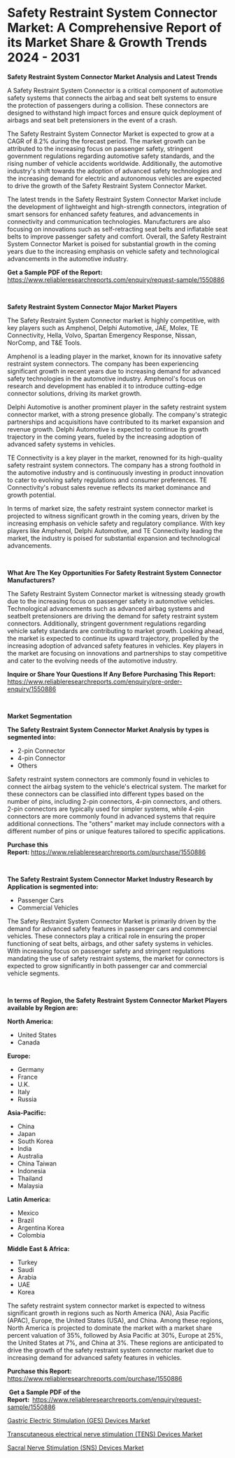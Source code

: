 <p><h1>Safety Restraint System Connector Market: A Comprehensive Report of its Market Share & Growth Trends 2024 - 2031</h1></p><p><strong>Safety Restraint System Connector Market Analysis and Latest Trends</strong></p>
<p><p>A Safety Restraint System Connector is a critical component of automotive safety systems that connects the airbag and seat belt systems to ensure the protection of passengers during a collision. These connectors are designed to withstand high impact forces and ensure quick deployment of airbags and seat belt pretensioners in the event of a crash.</p><p>The Safety Restraint System Connector Market is expected to grow at a CAGR of 8.2% during the forecast period. The market growth can be attributed to the increasing focus on passenger safety, stringent government regulations regarding automotive safety standards, and the rising number of vehicle accidents worldwide. Additionally, the automotive industry's shift towards the adoption of advanced safety technologies and the increasing demand for electric and autonomous vehicles are expected to drive the growth of the Safety Restraint System Connector Market.</p><p>The latest trends in the Safety Restraint System Connector Market include the development of lightweight and high-strength connectors, integration of smart sensors for enhanced safety features, and advancements in connectivity and communication technologies. Manufacturers are also focusing on innovations such as self-retracting seat belts and inflatable seat belts to improve passenger safety and comfort. Overall, the Safety Restraint System Connector Market is poised for substantial growth in the coming years due to the increasing emphasis on vehicle safety and technological advancements in the automotive industry.</p></p>
<p><strong>Get a Sample PDF of the Report:&nbsp;</strong> <a href="https://www.reliableresearchreports.com/enquiry/request-sample/1550886">https://www.reliableresearchreports.com/enquiry/request-sample/1550886</a></p>
<p>&nbsp;</p>
<p><strong>Safety Restraint System Connector Major Market Players</strong></p>
<p><p>The Safety Restraint System Connector market is highly competitive, with key players such as Amphenol, Delphi Automotive, JAE, Molex, TE Connectivity, Hella, Volvo, Spartan Emergency Response, Nissan, NorComp, and T&E Tools. </p><p>Amphenol is a leading player in the market, known for its innovative safety restraint system connectors. The company has been experiencing significant growth in recent years due to increasing demand for advanced safety technologies in the automotive industry. Amphenol's focus on research and development has enabled it to introduce cutting-edge connector solutions, driving its market growth.</p><p>Delphi Automotive is another prominent player in the safety restraint system connector market, with a strong presence globally. The company's strategic partnerships and acquisitions have contributed to its market expansion and revenue growth. Delphi Automotive is expected to continue its growth trajectory in the coming years, fueled by the increasing adoption of advanced safety systems in vehicles.</p><p>TE Connectivity is a key player in the market, renowned for its high-quality safety restraint system connectors. The company has a strong foothold in the automotive industry and is continuously investing in product innovation to cater to evolving safety regulations and consumer preferences. TE Connectivity's robust sales revenue reflects its market dominance and growth potential.</p><p>In terms of market size, the safety restraint system connector market is projected to witness significant growth in the coming years, driven by the increasing emphasis on vehicle safety and regulatory compliance. With key players like Amphenol, Delphi Automotive, and TE Connectivity leading the market, the industry is poised for substantial expansion and technological advancements.</p></p>
<p>&nbsp;</p>
<p><strong>What Are The Key Opportunities For Safety Restraint System Connector Manufacturers?</strong></p>
<p><p>The Safety Restraint System Connector market is witnessing steady growth due to the increasing focus on passenger safety in automotive vehicles. Technological advancements such as advanced airbag systems and seatbelt pretensioners are driving the demand for safety restraint system connectors. Additionally, stringent government regulations regarding vehicle safety standards are contributing to market growth. Looking ahead, the market is expected to continue its upward trajectory, propelled by the increasing adoption of advanced safety features in vehicles. Key players in the market are focusing on innovations and partnerships to stay competitive and cater to the evolving needs of the automotive industry.</p></p>
<p><strong>Inquire or Share Your Questions If Any Before Purchasing This Report:</strong> <a href="https://www.reliableresearchreports.com/enquiry/pre-order-enquiry/1550886">https://www.reliableresearchreports.com/enquiry/pre-order-enquiry/1550886</a></p>
<p>&nbsp;</p>
<p><strong>Market Segmentation</strong></p>
<p><strong>The Safety Restraint System Connector Market Analysis by types is segmented into:</strong></p>
<p><ul><li>2-pin Connector</li><li>4-pin Connector</li><li>Others</li></ul></p>
<p><p>Safety restraint system connectors are commonly found in vehicles to connect the airbag system to the vehicle's electrical system. The market for these connectors can be classified into different types based on the number of pins, including 2-pin connectors, 4-pin connectors, and others. 2-pin connectors are typically used for simpler systems, while 4-pin connectors are more commonly found in advanced systems that require additional connections. The "others" market may include connectors with a different number of pins or unique features tailored to specific applications.</p></p>
<p><strong>Purchase this Report:&nbsp;</strong><a href="https://www.reliableresearchreports.com/purchase/1550886">https://www.reliableresearchreports.com/purchase/1550886</a></p>
<p>&nbsp;</p>
<p><strong>The Safety Restraint System Connector Market Industry Research by Application is segmented into:</strong></p>
<p><ul><li>Passenger Cars</li><li>Commercial Vehicles</li></ul></p>
<p><p>The Safety Restraint System Connector Market is primarily driven by the demand for advanced safety features in passenger cars and commercial vehicles. These connectors play a critical role in ensuring the proper functioning of seat belts, airbags, and other safety systems in vehicles. With increasing focus on passenger safety and stringent regulations mandating the use of safety restraint systems, the market for connectors is expected to grow significantly in both passenger car and commercial vehicle segments.</p></p>
<p>&nbsp;</p>
<p><strong>In terms of Region, the Safety Restraint System Connector Market Players available by Region are:</strong></p>
<p>
    <p> <strong> North America: </strong>
        <ul>
            <li>United States</li>
            <li>Canada</li>
        </ul>
        </p> 
    <p> <strong> Europe: </strong>
        <ul>
            <li>Germany</li>
            <li>France</li>
            <li>U.K.</li>
            <li>Italy</li>
            <li>Russia</li>
        </ul>
        </p> 
    <p> <strong> Asia-Pacific: </strong>
        <ul>
            <li>China</li>
            <li>Japan</li>
            <li>South Korea</li>
            <li>India</li>
            <li>Australia</li>
            <li>China Taiwan</li>
            <li>Indonesia</li>
            <li>Thailand</li>
            <li>Malaysia</li>
        </ul>
        </p> 
    <p> <strong> Latin America: </strong>
        <ul>
            <li>Mexico</li>
            <li>Brazil</li>
            <li>Argentina Korea</li>
            <li>Colombia</li>
        </ul>
        </p> 
    <p> <strong> Middle East & Africa: </strong>
        <ul>
            <li>Turkey</li>
            <li>Saudi</li>
            <li>Arabia</li>
            <li>UAE</li>
            <li>Korea</li>
        </ul>
    </p>
    </p>
<p><p>The safety restraint system connector market is expected to witness significant growth in regions such as North America (NA), Asia Pacific (APAC), Europe, the United States (USA), and China. Among these regions, North America is projected to dominate the market with a market share percent valuation of 35%, followed by Asia Pacific at 30%, Europe at 25%, the United States at 7%, and China at 3%. These regions are anticipated to drive the growth of the safety restraint system connector market due to increasing demand for advanced safety features in vehicles.</p></p>
<p><strong>Purchase this Report: </strong><a href="https://www.reliableresearchreports.com/purchase/1550886">https://www.reliableresearchreports.com/purchase/1550886</a></p>
<p>&nbsp;<strong>Get a Sample PDF of the Report:&nbsp;&nbsp;</strong><a href="https://www.reliableresearchreports.com/enquiry/request-sample/1550886">https://www.reliableresearchreports.com/enquiry/request-sample/1550886</a></p>
<p><strong></strong></p>
<p><p><a href="https://view.publitas.com/reportprime-1/gastric-electric-stimulation-ges-devices-market-research-report-provides-thorough-industry-overview-which-offers-an-in-depth-analysis-of-product-trends-and-new-market-divisions/">Gastric Electric Stimulation (GES) Devices Market</a></p><p><a href="https://view.publitas.com/reportprime-1/transcutaneous-electrical-nerve-stimulation-tens-devices-market-research-report-forecasted-for-period-from-2023-2030-by-market-type-market-application-and-region/">Transcutaneous electrical nerve stimulation (TENS) Devices Market</a></p><p><a href="https://view.publitas.com/reportprime-1/sacral-nerve-stimulation-sns-devices-market-research-report-the-key-to-successful-business-strategy-forecasted-for-period-from-2023-2030/">Sacral Nerve Stimulation (SNS) Devices Market</a></p></p>